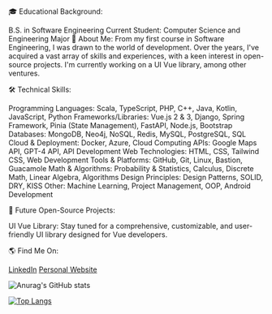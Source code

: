🎓 Educational Background:

B.S. in Software Engineering
Current Student: Computer Science and Engineering Major
🌱 About Me:
From my first course in Software Engineering, I was drawn to the world of development. Over the years, I've acquired a vast array of skills and experiences, with a keen interest in open-source projects. I'm currently working on a UI Vue library, among other ventures.

🛠 Technical Skills:

Programming Languages: Scala, TypeScript, PHP, C++, Java, Kotlin, JavaScript, Python
Frameworks/Libraries: Vue.js 2 & 3, Django, Spring Framework, Pinia (State Management), FastAPI, Node.js, Bootstrap
Databases: MongoDB, Neo4j, NoSQL, Redis, MySQL, PostgreSQL, SQL
Cloud & Deployment: Docker, Azure, Cloud Computing
APIs: Google Maps API, GPT-4 API, API Development
Web Technologies: HTML, CSS, Tailwind CSS, Web Development
Tools & Platforms: GitHub, Git, Linux, Bastion, Guacamole
Math & Algorithms: Probability & Statistics, Calculus, Discrete Math, Linear Algebra, Algorithms
Design Principles: Design Patterns, SOLID, DRY, KISS
Other: Machine Learning, Project Management, OOP, Android Development

🔮 Future Open-Source Projects:

UI Vue Library: Stay tuned for a comprehensive, customizable, and user-friendly UI library designed for Vue developers.

🌎 Find Me On:

[LinkedIn](https://www.linkedin.com/in/akshtim/)
[Personal Website](https://temirlandev.netlify.app/)

![Anurag's GitHub stats](https://github-readme-stats.vercel.app/api?username=Koffer0-0&show_icons=true&theme=radical) 

[![Top Langs](https://github-readme-stats.vercel.app/api/top-langs/?username=Koffer0-0&layout=compact&theme=radical)](https://github.com/anuraghazra/github-readme-stats)

